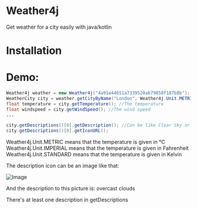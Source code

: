 # Weather4j

Get weather for a city easily with java/kotlin

# Installation

# Demo:

```java
Weather4j weather = new Weather4j("4a91e44651a7339520ab79858f187b8b");
WeatherCity city = weather.getCityByName("London", Weather4j.Unit.METRIC, "en");
float temperature = city.getTemperature(); //The temperature
float windspeed = city.getWindSpeed(); //The wind speed
...

city.getDescriptions()[0].getDescription(); //Can be like Clear Sky or Klarer Himmel if you selected german
city.getDescriptions()[0].getIconURL();
```

Weather4j.Unit.METRIC means that the temperature is given in °C\
Weather4j.Unit.IMPERIAL means that the temperature is given in Fahrenheit\
Weather4j.Unit.STANDARD means that the temperature is given in Kelvin

The description icon can be an image like that:

![Image](http://openweathermap.org/img/w/04n.png) 

And the description to this picture is: overcast clouds

There's at least one description in getDescriptions

